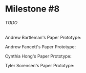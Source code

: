 # Milestone #8
###### TODO

Andrew Bartleman's Paper Prototype:

Andrew Fancett's Paper Prototype:

Cynthia Hong's Paper Prototype:

Tyler Sorensen's Paper Prototype:
